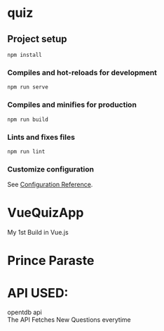 # quiz

## Project setup
```
npm install
```

### Compiles and hot-reloads for development
```
npm run serve
```

### Compiles and minifies for production
```
npm run build
```

### Lints and fixes files
```
npm run lint
```

### Customize configuration
See [Configuration Reference](https://cli.vuejs.org/config/).
# VueQuizApp
My 1st Build in Vue.js
# Prince Paraste
# API USED:
opentdb api
<br>
The API Fetches New Questions everytime
